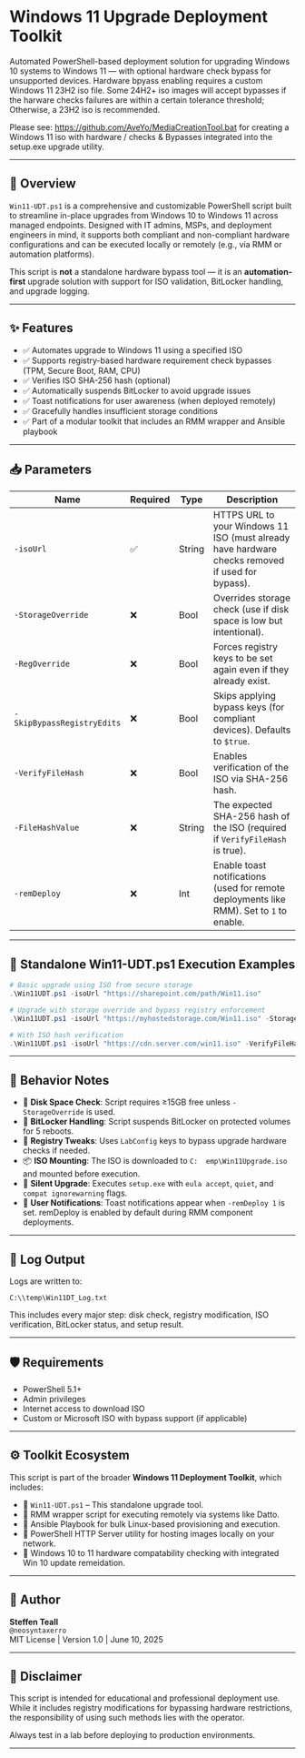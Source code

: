 # Windows 11 Upgrade Deployment Toolkit 

Automated PowerShell-based deployment solution for upgrading Windows 10 systems to Windows 11 — with optional hardware check bypass for unsupported devices.  Hardware bpyass enabling requires a custom Windows 11 23H2 iso file.
Some 24H2+ iso images will accept bypasses if the harware checks failures are within a certain tolerance threshold; Otherwise, a 23H2 iso is recommended.

Please see: https://github.com/AveYo/MediaCreationTool.bat for creating a Windows 11 iso with hardware / checks & Bypasses integrated into the setup.exe upgrade utility. 

---

## 📌 Overview

`Win11-UDT.ps1` is a comprehensive and customizable PowerShell script built to streamline in-place upgrades from Windows 10 to Windows 11 across managed endpoints. Designed with IT admins, MSPs, and deployment engineers in mind, it supports both compliant and non-compliant hardware configurations and can be executed locally or remotely (e.g., via RMM or automation platforms).

This script is **not** a standalone hardware bypass tool — it is an **automation-first** upgrade solution with support for ISO validation, BitLocker handling, and upgrade logging.

---

## ✨ Features

- ✅ Automates upgrade to Windows 11 using a specified ISO
- ✅ Supports registry-based hardware requirement check bypasses (TPM, Secure Boot, RAM, CPU)
- ✅ Verifies ISO SHA-256 hash (optional)
- ✅ Automatically suspends BitLocker to avoid upgrade issues
- ✅ Toast notifications for user awareness (when deployed remotely)
- ✅ Gracefully handles insufficient storage conditions
- ✅ Part of a modular toolkit that includes an RMM wrapper and Ansible playbook

---

## 📥 Parameters

| Name                   | Required | Type   | Description |
|------------------------|----------|--------|-------------|
| `-isoUrl`              | ✅        | String | HTTPS URL to your Windows 11 ISO (must already have hardware checks removed if used for bypass). |
| `-StorageOverride`     | ❌        | Bool   | Overrides storage check (use if disk space is low but intentional). |
| `-RegOverride`         | ❌        | Bool   | Forces registry keys to be set again even if they already exist. |
| `-SkipBypassRegistryEdits` | ❌    | Bool   | Skips applying bypass keys (for compliant devices). Defaults to `$true`. |
| `-VerifyFileHash`      | ❌        | Bool   | Enables verification of the ISO via SHA-256 hash. |
| `-FileHashValue`       | ❌        | String | The expected SHA-256 hash of the ISO (required if `VerifyFileHash` is true). |
| `-remDeploy`           | ❌        | Int    | Enable toast notifications (used for remote deployments like RMM). Set to `1` to enable. |

---

## 🧪 Standalone Win11-UDT.ps1 Execution Examples

```powershell
# Basic upgrade using ISO from secure storage
.\Win11UDT.ps1 -isoUrl "https://sharepoint.com/path/Win11.iso"

# Upgrade with storage override and bypass registry enforcement
.\Win11UDT.ps1 -isoUrl "https://myhostedstorage.com/Win11.iso" -StorageOverride $true -RegOverride $true

# With ISO hash verification
.\Win11UDT.ps1 -isoUrl "https://cdn.server.com/win11.iso" -VerifyFileHash $true -FileHashValue "ABCDEF1234567890..." -remDeploy 1
```

---

## 🚦 Behavior Notes

- 💾 **Disk Space Check**: Script requires ≥15GB free unless `-StorageOverride` is used.
- 🔐 **BitLocker Handling**: Script suspends BitLocker on protected volumes for 5 reboots.
- 🔧 **Registry Tweaks**: Uses `LabConfig` keys to bypass upgrade hardware checks if needed.
- 📦 **ISO Mounting**: The ISO is downloaded to `C:	emp\Win11Upgrade.iso` and mounted before execution.
- 🧠 **Silent Upgrade**: Executes `setup.exe` with `eula accept`, `quiet`, and `compat ignorewarning` flags.
- 🔔 **User Notifications**: Toast notifications appear when `-remDeploy 1` is set.  remDeploy is enabled by default during RMM component deployments.

---

## 📁 Log Output

Logs are written to:

```plaintext
C:\\temp\Win11DT_Log.txt
```

This includes every major step: disk check, registry modification, ISO verification, BitLocker status, and setup result.

---

## 🛡️ Requirements

- PowerShell 5.1+
- Admin privileges
- Internet access to download ISO
- Custom or Microsoft ISO with bypass support (if applicable)

---

## ⚙️ Toolkit Ecosystem

This script is part of the broader **Windows 11 Deployment Toolkit**, which includes:

- 🔹 `Win11-UDT.ps1` – This standalone upgrade tool.
- 🔹 RMM wrapper script for executing remotely via systems like Datto.
- 🔹 Ansible Playbook for bulk Linux-based provisioning and execution.
- 🔹 PowerShell HTTP Server utility for hosting images locally on your network.
- 🔹 Windows 10 to 11 hardware compatability checking with integrated Win 10 update remeidation.

---

## 👤 Author

**Steffen Teall**  
`@neosyntaxerro`  
MIT License | Version 1.0 | June 10, 2025

---

## 🧾 Disclaimer

This script is intended for educational and professional deployment use. While it includes registry modifications for bypassing hardware restrictions, the responsibility of using such methods lies with the operator.

Always test in a lab before deploying to production environments.

---
